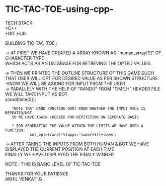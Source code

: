 # TIC-TAC-TOE-using-cpp-  
TECH STACK:  
         *C++  
         *GIT HUB  

BUILDING TIC-TAC-TOE :  

 -> AT FIRST WE HAVE CREATED A ARRAY KNOWN AS "human_array[9]" OF CHARACTER TYPE  
 WHICH ACTS AS AN DATABASE FOR RETREVING THE OPTED VALUES.  
 
 -> THEN WE PRINTED THE OUTLINE STRUCTURE OF THIS GAME SUCH THAT USER WILL OPT FOR DESIRED VALUE AS PER SHOWN STRUCTURE.  
 ->NOW WE WILL BE ASKING FOR INPUT FROM THE USER   
 -> PARALLELY WITH THE HELP OF "RAND()" FROM "TIME.H" HEADER FILE WE WILL TAKE INPUT AS BOT.  
                     srand(time(0));  
                     
       *NOTE THAT RAND FUNCTION DONT KNOW WHETHER THE INPUT VAUE IS REPEATED/NOT 
       SO WE HAVE AGAIN CHECKED FOR REPITETION ON SEPERATE BASIS
       
       * FOR GENERATING THE VALUE WITHIN THE LIMITS WE HAVE USED A FUNCTION:
               bot_opt=(rand()%(upper-lower+1))+lower;
    
-> AFTER TAKING THE INPUTS FROM BOTH HUMAN & BOT WE HAVE DISPLAYED THE CURRENT POSITION AT EACH TIME  
FINALLY WE HAVE DISPLAYED THE FINALY WINNER  

NOTE : THIS IS BASIC LEVEL OF TIC-TAC-TOE  


THANKS FOR YOUR PATIENCE    
AKHIL VENKAT .G  
